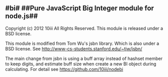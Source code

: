 #bi#
##Pure JavaScript Big Integer module for node.js##
-----------------------------------
Copyright (c)  2012  10iii 
All Rights Reserved. 
This module is released under a BSD license. 

This module is modified from Tom Wu's jsbn library. Which is also under a BSD license. 
See <http://www-cs-students.stanford.edu/~tjw/jsbn/> 

The main change from jsbn is using a buff array instead of hashset member to keep digits, and estimate buff size when create a new BI object during calculating. 
For detail see <https://github.com/10iii/nodebi> 
